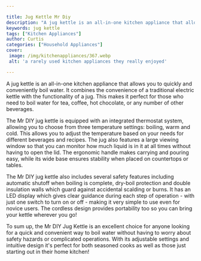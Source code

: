 ```yaml
---

title: Jug Kettle Mr Diy
description: "A jug kettle is an all-in-one kitchen appliance that allows you to quickly and conveniently boil water. It combines the convenienc...learn about it in this post"
keywords: jug kettle
tags: ["Kitchen Appliances"]
author: Curtis
categories: ["Household Appliances"]
cover: 
 image: /img/kitchenappliances/367.webp
 alt: 'a rarely used kitchen appliances they really enjoyed'

---
```


A jug kettle is an all-in-one kitchen appliance that allows you to quickly and conveniently boil water. It combines the convenience of a traditional electric kettle with the functionality of a jug. This makes it perfect for those who need to boil water for tea, coffee, hot chocolate, or any number of other beverages. 

The Mr DIY jug kettle is equipped with an integrated thermostat system, allowing you to choose from three temperature settings: boiling, warm and cold. This allows you to adjust the temperature based on your needs for different beverages and recipes. The jug also features a large viewing window so that you can monitor how much liquid is in it at all times without having to open the lid. The ergonomic handle makes carrying and pouring easy, while its wide base ensures stability when placed on countertops or tables. 

The Mr DIY jug kettle also includes several safety features including automatic shutoff when boiling is complete, dry-boil protection and double insulation walls which guard against accidental scalding or burns. It has an LED display which gives clear guidance during each step of operation - with just one switch to turn on or off - making it very simple to use even for novice users. The cordless design provides portability too so you can bring your kettle wherever you go! 

To sum up, the Mr DIY Jug Kettle is an excellent choice for anyone looking for a quick and convenient way to boil water without having to worry about safety hazards or complicated operations. With its adjustable settings and intuitive design it's perfect for both seasoned cooks as well as those just starting out in their home kitchen!
